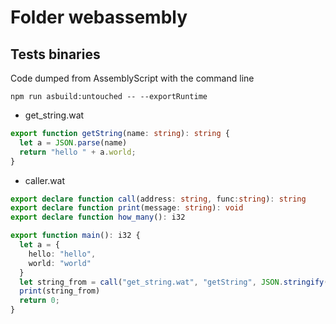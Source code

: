 # Folder webassembly

## Tests binaries

Code dumped from AssemblyScript with the command line
```
npm run asbuild:untouched -- --exportRuntime
```

- get_string.wat
```ts
export function getString(name: string): string {
  let a = JSON.parse(name)
  return "hello " + a.world;
}
```

- caller.wat
```ts
export declare function call(address: string, func:string): string
export declare function print(message: string): void
export declare function how_many(): i32

export function main(): i32 {
  let a = {
    hello: "hello",
    world: "world"
  }
  let string_from = call("get_string.wat", "getString", JSON.stringify(a))
  print(string_from)
  return 0;
}
```
